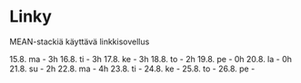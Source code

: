 # Linky

MEAN-stackiä käyttävä linkkisovellus

15.8. ma - 3h
16.8. ti - 3h
17.8. ke - 3h
18.8. to - 2h
19.8. pe - 0h
20.8. la - 0h
21.8. su - 2h
22.8. ma - 4h
23.8. ti - 
24.8. ke - 
25.8. to - 
26.8. pe - 

